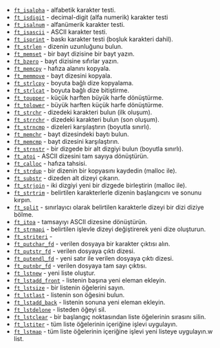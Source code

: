 * [`ft_isalpha`](libft/ft_isalpha.c)			    - alfabetik karakter testi.
* [`ft_isdigit`](libft/ft_isdigit.c)			    - decimal-digit (alfa numerik) karakter testi
* [`ft_isalnum`](libft/ft_isalnum.c)			    - alfanümerik karakter testi.
* [`ft_isascii`](libft/ft_isascii.c)			    - ASCII karakter testi.
* [`ft_isprint`](libft/ft_isprint.c)			    - baskı karakter testi (boşluk karakteri dahil).
* [`ft_strlen`](libft/ft_strlen.c)			    - dizenin uzunluğunu bulun.
* [`ft_memset`](libft/ft_memset.c)		        - bir bayt dizisine bir bayt yazın.
* [`ft_bzero`](libft/ft_bzero.c)		            - bayt dizisine sıfırlar yazın.
* [`ft_memcpy`](libft/ft_memcpy.c)		        - hafıza alanını kopyala.
* [`ft_memmove`](libft/ft_memmove.c)	            - bayt dizesini kopyala.
* [`ft_strlcpy`](libft/ft_strlcpy.c)			    - boyuta bağlı dize kopyalama.
* [`ft_strlcat`](libft/ft_strlcat.c)			    - boyuta bağlı dize bitiştirme.
* [`ft_toupper`](libft/ft_toupper.c)			    - küçük harften büyük harfe dönüştürme.
* [`ft_tolower`](libft/ft_tolower.c)			    - büyük harften küçük harfe dönüştürme.
* [`ft_strchr`](libft/ft_strchr.c)			    - dizedeki karakteri bulun (ilk oluşum).
* [`ft_strrchr`](libft/ft_strrchr.c)			    - dizedeki karakteri bulun (son oluşum).
* [`ft_strncmp`](libft/ft_strncmp.c) 			    - dizeleri karşılaştırın (boyutla sınırlı).
* [`ft_memchr`](libft/ft_memchr.c)		        - bayt dizesindeki baytı bulun.
* [`ft_memcmp`](libft/ft_memcmp.c)		        - bayt dizesini karşılaştırın.
* [`ft_strnstr`](libft/ft_strnstr.c)			    - bir dizgede bir alt dizgiyi bulun (boyutla sınırlı).
* [`ft_atoi`](libft/ft_atoi.c)		            - ASCII dizesini tam sayıya dönüştürün.
* [`ft_calloc`](libft/ft_calloc.c)	            - hafıza tahsisi.
* [`ft_strdup`](libft/ft_strdup.c)			    - bir dizenin bir kopyasını kaydedin (malloc ile).
* [`ft_substr`](libft/ft_substr.c)			    - dizeden alt dizeyi çıkarın.
* [`ft_strjoin`](libft/ft_strjoin.c)			    - iki dizgiyi yeni bir dizgede birleştirin (malloc ile).
* [`ft_strtrim`](libft/ft_strtrim.c)			    - belirtilen karakterlerle dizenin başlangıcını ve sonunu kırpın.
* [`ft_split`](libft/ft_split.c)				    - sınırlayıcı olarak belirtilen karakterle dizeyi bir dizi diziye bölme.
* [`ft_itoa`](libft/ft_itoa.c)				    - tamsayıyı ASCII dizesine dönüştürün.
* [`ft_strmapi`](libft/ft_strmapi.c)			    - belirtilen işlevle dizeyi değiştirerek yeni dize oluşturun.
* [`ft_striteri`](libft/ft_striteri.c)		    - 
* [`ft_putchar_fd`](libft/ft_putchar_fd.c)	    - verilen dosyaya bir karakter çıktısı alın.
* [`ft_putstr_fd`](libft/ft_putstr_fd.c)		    - verilen dosyaya çıktı dizesi.
* [`ft_putendl_fd`](libft/ft_putendl_fd.c)	    - yeni satır ile verilen dosyaya çıktı dizesi.
* [`ft_putnbr_fd`](libft/ft_putnbr_fd.c)		    - verilen dosyaya tam sayı çıktısı.
* [`ft_lstnew`](libft/ft_lstnew.c)			    - yeni liste oluştur.
* [`ft_lstadd_front`](libft/ft_lstadd_front.c)    -  listenin başına yeni eleman ekleyin.
* [`ft_lstsize`](libft/ft_lstsize.c)			    - bir listenin öğelerini sayın.
* [`ft_lstlast`](libft/ft_lstlast.c)			    - listenin son öğesini bulun.
* [`ft_lstadd_back`](libft/ft_lstadd_back.c)	    - listenin sonuna yeni eleman ekleyin.
* [`ft_lstdelone`](libft/ft_lstdelone.c)		    - listeden öğeyi sil.
* [`ft_lstclear`](libft/ft_lstclear.c)			- bir başlangıç ​​noktasından liste öğelerinin sırasını silin.
* [`ft_lstiter`](libft/ft_lstiter.c)			    - tüm liste öğelerinin içeriğine işlevi uygulayın.
* [`ft_lstmap`](libft/ft_lstmap.c)				- tüm liste öğelerinin içeriğine işlevi yeni listeye uygulayın.w list.